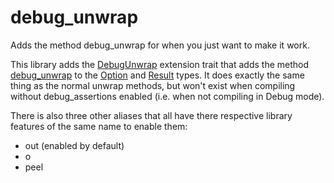 # debug_unwrap

Adds the method debug_unwrap for when you just want to make it work.

This library adds the [DebugUnwrap](DebugUnwrap) extension trait that adds
the method [debug_unwrap](DebugUnwrap::debug_unwrap) to the
[Option](std::option::Option) and [Result](std::result::Result) types.
It does exactly the same thing as the normal unwrap methods, but won't exist
when compiling without debug_assertions enabled
(i.e. when not compiling in Debug mode).

There is also three other aliases that all have there respective
library features of the same name to enable them:
 - out (enabled by default)
 - o
 - peel

